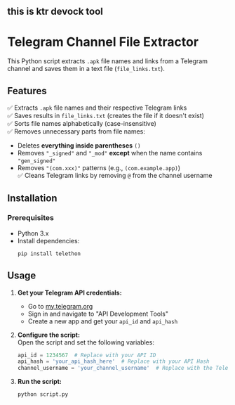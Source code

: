 ## this is ktr devock tool

# **Telegram Channel File Extractor**  

This Python script extracts `.apk` file names and links from a Telegram channel and saves them in a text file (`file_links.txt`).  

## **Features**  
✅ Extracts `.apk` file names and their respective Telegram links  
✅ Saves results in `file_links.txt` (creates the file if it doesn't exist)  
✅ Sorts file names alphabetically (case-insensitive)  
✅ Removes unnecessary parts from file names:  
  - Deletes **everything inside parentheses** `()`  
  - Removes `"_signed"` and `"_mod"` **except** when the name contains `"gen_signed"`  
  - Removes `"(com.xxx)"` patterns (e.g., `(com.example.app)`)  
✅ Cleans Telegram links by removing `@` from the channel username  

## **Installation**  
### **Prerequisites**  
- Python 3.x  
- Install dependencies:  
  ```sh
  pip install telethon

## **Usage**  
1. **Get your Telegram API credentials:**  
   - Go to [my.telegram.org](https://my.telegram.org/)  
   - Sign in and navigate to "API Development Tools"  
   - Create a new app and get your `api_id` and `api_hash`  

2. **Configure the script:**  
   Open the script and set the following variables:  
   ```python
   api_id = 1234567  # Replace with your API ID
   api_hash = 'your_api_hash_here'  # Replace with your API Hash
   channel_username = 'your_channel_username'  # Replace with the Telegram channel username  
3. **Run the script:**  
   ```sh
   python script.py
